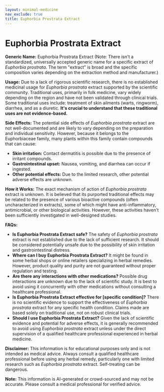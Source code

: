 ```yaml
---
layout: minimal-medicine
nav_exclude: true
title: Euphorbia Prostrata Extract
---
```


# Euphorbia Prostrata Extract

**Generic Name:** Euphorbia Prostrata Extract (Note:  There isn't a standardized, universally accepted generic name for a specific extract of *Euphorbia prostrata*.  The term "extract" is broad and the specific composition varies depending on the extraction method and manufacturer.)

**Usage:**  Due to a lack of rigorous scientific research, there is no established medicinal usage for *Euphorbia prostrata* extract supported by the scientific community.  Traditional uses, primarily in folk medicine, vary widely depending on the region and have not been validated through clinical trials. Some traditional uses include:  treatment of skin ailments (warts, ringworm),  diarrhea, and  as a diuretic.  **It's crucial to understand that these traditional uses are not evidence-based.**

**Side Effects:**  The potential side effects of *Euphorbia prostrata* extract are not well-documented and are likely to vary depending on the preparation and individual sensitivity.  However, because it belongs to the Euphorbiaceae family, many plants within this family contain compounds that can cause:

* **Skin irritation:** Contact dermatitis is possible due to the presence of irritant compounds.
* **Gastrointestinal upset:** Nausea, vomiting, and diarrhea can occur if ingested.
* **Other potential effects:**  Due to the limited research, other potential adverse effects are unknown.

**How it Works:** The exact mechanism of action of *Euphorbia prostrata* extract is unknown.  It is believed that its purported traditional effects may be related to the presence of various bioactive compounds (often uncharacterized in extracts), some of which might have anti-inflammatory, antimicrobial, or other biological activities. However, these activities haven't been sufficiently investigated in well-designed studies.

**FAQs:**

* **Is Euphorbia Prostrata Extract safe?**  The safety of *Euphorbia prostrata* extract is not established due to the lack of sufficient research.  It should be considered potentially unsafe due to the possibility of skin irritation and gastrointestinal distress.
* **Where can I buy Euphorbia Prostrata Extract?**  It might be found in some herbal shops or online retailers specializing in herbal remedies.  However, product quality and purity are not guaranteed without proper regulation and testing.
* **Are there any interactions with other medications?**  Possible drug interactions are unknown due to the lack of scientific study.  It is best to avoid using it concurrently with other medications without consulting a healthcare professional.
* **Is Euphorbia Prostrata Extract effective for [specific condition]?**  There is no scientific evidence to support the effectiveness of *Euphorbia prostrata* extract for any specific health condition.  Claims made are based solely on traditional use, not on robust clinical trials.
* **Should I use Euphorbia Prostrata Extract?** Given the lack of scientific evidence and potential for adverse effects, it is generally recommended to avoid using *Euphorbia prostrata* extract unless under the direct supervision of a qualified healthcare professional experienced in herbal medicine.


**Disclaimer:** This information is for educational purposes only and is not intended as medical advice.  Always consult a qualified healthcare professional before using any herbal remedy, particularly one with limited research such as *Euphorbia prostrata* extract.  Self-treating can be dangerous.


**Note:** This information is AI-generated or crowd-sourced and may not be accurate. Please consult a medical professional for verified advice.